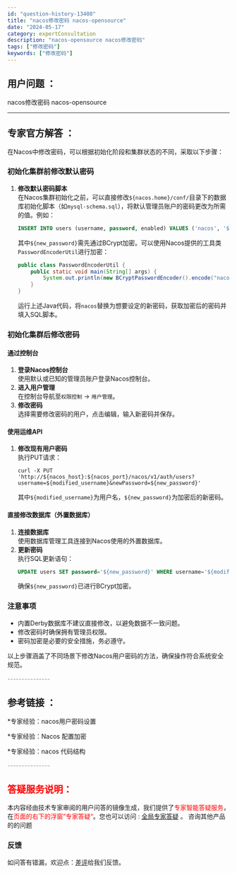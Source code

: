 ```yaml
---
id: "question-history-13408"
title: "nacos修改密码 nacos-opensource"
date: "2024-05-17"
category: expertConsultation
description: "nacos-opensource nacos修改密码"
tags: ["修改密码"]
keywords: ["修改密码"]
---
```


## 用户问题 ： 
 nacos修改密码 nacos-opensource 

---------------
## 专家官方解答 ：

在Nacos中修改密码，可以根据初始化阶段和集群状态的不同，采取以下步骤：

### 初始化集群前修改默认密码
1. **修改默认密码脚本**  
   在Nacos集群初始化之前，可以直接修改`${nacos.home}/conf/`目录下的数据库初始化脚本（如`mysql-schema.sql`），将默认管理员账户的密码更改为所需的值。例如：
   ```sql
   INSERT INTO users (username, password, enabled) VALUES ('nacos', '${new_password}', TRUE);
   ```
   其中`${new_password}`需先通过BCrypt加密。可以使用Nacos提供的工具类`PasswordEncoderUtil`进行加密：
   ```java
   public class PasswordEncoderUtil {
       public static void main(String[] args) {
           System.out.println(new BCryptPasswordEncoder().encode("nacos"));
       }
   }
   ```
   运行上述Java代码，将`nacos`替换为想要设定的新密码，获取加密后的密码并填入SQL脚本。

### 初始化集群后修改密码
#### 通过控制台
1. **登录Nacos控制台**  
   使用默认或已知的管理员账户登录Nacos控制台。
2. **进入用户管理**  
   在控制台导航至`权限控制` -> `用户管理`。
3. **修改密码**  
   选择需要修改密码的用户，点击编辑，输入新密码并保存。

#### 使用运维API
1. **修改现有用户密码**  
   执行PUT请求：
   ```shell
   curl -X PUT 'http://${nacos_host}:${nacos_port}/nacos/v1/auth/users?username=${modified_username}&newPassword=${new_password}'
   ```
   其中`${modified_username}`为用户名，`${new_password}`为加密后的新密码。

#### 直接修改数据库（外置数据库）
1. **连接数据库**  
   使用数据库管理工具连接到Nacos使用的外置数据库。
2. **更新密码**  
   执行SQL更新语句：
   ```sql
   UPDATE users SET password='${new_password}' WHERE username='${modified_username}';
   ```
   确保`${new_password}`已进行BCrypt加密。

### 注意事项
- 内置Derby数据库不建议直接修改，以避免数据不一致问题。
- 修改密码时确保拥有管理员权限。
- 密码加密是必要的安全措施，务必遵守。

以上步骤涵盖了不同场景下修改Nacos用户密码的方法，确保操作符合系统安全规范。


<font color="#949494">---------------</font> 


## 参考链接 ：

*专家经验：nacos用户密码设置 
 
 *专家经验：Nacos 配置加密 
 
 *专家经验：nacos 代码结构 


 <font color="#949494">---------------</font> 
 


## <font color="#FF0000">答疑服务说明：</font> 

本内容经由技术专家审阅的用户问答的镜像生成，我们提供了<font color="#FF0000">专家智能答疑服务</font>，在<font color="#FF0000">页面的右下的浮窗”专家答疑“</font>。您也可以访问 : [全局专家答疑](https://opensource.alibaba.com/chatBot) 。 咨询其他产品的的问题

### 反馈
如问答有错漏，欢迎点：[差评](https://ai.nacos.io/user/feedbackByEnhancerGradePOJOID?enhancerGradePOJOId=13889)给我们反馈。
